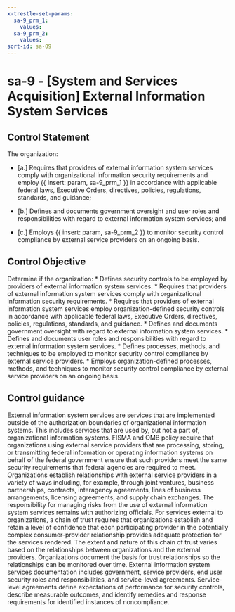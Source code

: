 ```yaml
---
x-trestle-set-params:
  sa-9_prm_1:
    values:
  sa-9_prm_2:
    values:
sort-id: sa-09
---
```


# sa-9 - \[System and Services Acquisition\] External Information System Services

## Control Statement

The organization:

- \[a.\] Requires that providers of external information system services comply with organizational information security requirements and employ {{ insert: param, sa-9_prm_1 }} in accordance with applicable federal laws, Executive Orders, directives, policies, regulations, standards, and guidance;

- \[b.\] Defines and documents government oversight and user roles and responsibilities with regard to external information system services; and

- \[c.\] Employs {{ insert: param, sa-9_prm_2 }} to monitor security control compliance by external service providers on an ongoing basis.

## Control Objective

Determine if the organization:    * Defines security controls to be employed by providers of external information system services.  * Requires that providers of external information system services comply with organizational information security requirements.  * Requires that providers of external information system services employ organization-defined security controls in accordance with applicable federal laws, Executive Orders, directives, policies, regulations, standards, and guidance.  * Defines and documents government oversight with regard to external information system services.  * Defines and documents user roles and responsibilities with regard to external information system services.  * Defines processes, methods, and techniques to be employed to monitor security control compliance by external service providers.  * Employs organization-defined processes, methods, and techniques to monitor security control compliance by external service providers on an ongoing basis.  

## Control guidance

External information system services are services that are implemented outside of the authorization boundaries of organizational information systems. This includes services that are used by, but not a part of, organizational information systems. FISMA and OMB policy require that organizations using external service providers that are processing, storing, or transmitting federal information or operating information systems on behalf of the federal government ensure that such providers meet the same security requirements that federal agencies are required to meet. Organizations establish relationships with external service providers in a variety of ways including, for example, through joint ventures, business partnerships, contracts, interagency agreements, lines of business arrangements, licensing agreements, and supply chain exchanges. The responsibility for managing risks from the use of external information system services remains with authorizing officials. For services external to organizations, a chain of trust requires that organizations establish and retain a level of confidence that each participating provider in the potentially complex consumer-provider relationship provides adequate protection for the services rendered. The extent and nature of this chain of trust varies based on the relationships between organizations and the external providers. Organizations document the basis for trust relationships so the relationships can be monitored over time. External information system services documentation includes government, service providers, end user security roles and responsibilities, and service-level agreements. Service-level agreements define expectations of performance for security controls, describe measurable outcomes, and identify remedies and response requirements for identified instances of noncompliance.
